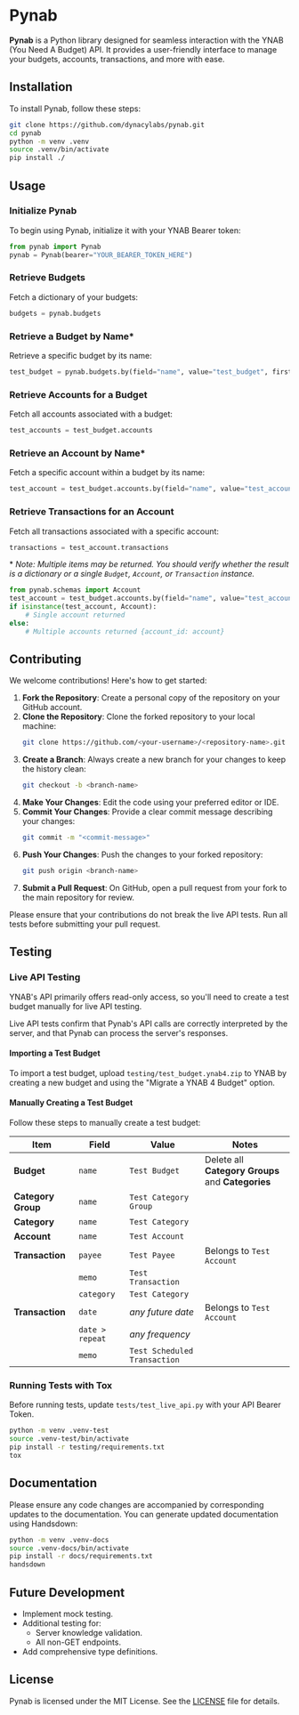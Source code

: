 # Pynab

**Pynab** is a Python library designed for seamless interaction with the YNAB (You Need A Budget) API. It provides a user-friendly interface to manage your budgets, accounts, transactions, and more with ease.

## Installation

To install Pynab, follow these steps:

```sh
git clone https://github.com/dynacylabs/pynab.git
cd pynab
python -m venv .venv
source .venv/bin/activate
pip install ./
```

## Usage

### Initialize Pynab

To begin using Pynab, initialize it with your YNAB Bearer token:

```python
from pynab import Pynab
pynab = Pynab(bearer="YOUR_BEARER_TOKEN_HERE")
```

### Retrieve Budgets

Fetch a dictionary of your budgets:

```python
budgets = pynab.budgets
```

### Retrieve a Budget by Name*

Retrieve a specific budget by its name:

```python
test_budget = pynab.budgets.by(field="name", value="test_budget", first=True)
```

### Retrieve Accounts for a Budget

Fetch all accounts associated with a budget:

```python
test_accounts = test_budget.accounts
```

### Retrieve an Account by Name*

Fetch a specific account within a budget by its name:

```python
test_account = test_budget.accounts.by(field="name", value="test_account", first=True)
```

### Retrieve Transactions for an Account

Fetch all transactions associated with a specific account:

```python
transactions = test_account.transactions
```

\* _Note: Multiple items may be returned. You should verify whether the result is a dictionary or a single `Budget`, `Account`, or `Transaction` instance._

```python
from pynab.schemas import Account
test_account = test_budget.accounts.by(field="name", value="test_account", first=False)
if isinstance(test_account, Account):
    # Single account returned
else:
    # Multiple accounts returned {account_id: account}
```

## Contributing

We welcome contributions! Here's how to get started:

1. **Fork the Repository**: Create a personal copy of the repository on your GitHub account.
2. **Clone the Repository**: Clone the forked repository to your local machine:
    ```sh
    git clone https://github.com/<your-username>/<repository-name>.git
    ```
3. **Create a Branch**: Always create a new branch for your changes to keep the history clean:
    ```sh
    git checkout -b <branch-name>
    ```
4. **Make Your Changes**: Edit the code using your preferred editor or IDE.
5. **Commit Your Changes**: Provide a clear commit message describing your changes:
    ```sh
    git commit -m "<commit-message>"
    ```
6. **Push Your Changes**: Push the changes to your forked repository:
    ```sh
    git push origin <branch-name>
    ```
7. **Submit a Pull Request**: On GitHub, open a pull request from your fork to the main repository for review.

Please ensure that your contributions do not break the live API tests. Run all tests before submitting your pull request.

## Testing

### Live API Testing

YNAB's API primarily offers read-only access, so you'll need to create a test budget manually for live API testing.

Live API tests confirm that Pynab's API calls are correctly interpreted by the server, and that Pynab can process the server's responses.

#### Importing a Test Budget

To import a test budget, upload `testing/test_budget.ynab4.zip` to YNAB by creating a new budget and using the "Migrate a YNAB 4 Budget" option.

#### Manually Creating a Test Budget

Follow these steps to manually create a test budget:

| Item               | Field            | Value                        | Notes                                              |
|--------------------|------------------|------------------------------|---------------------------------------------------|
| **Budget**          | `name`           | `Test Budget`                | Delete all **Category Groups** and **Categories** |
| **Category Group**  | `name`           | `Test Category Group`        |                                                   |
| **Category**        | `name`           | `Test Category`              |                                                   |
| **Account**         | `name`           | `Test Account`               |                                                   |
| **Transaction**     | `payee`          | `Test Payee`                 | Belongs to `Test Account`                         |
|                    | `memo`           | `Test Transaction`           |                                                   |
|                    | `category`       | `Test Category`              |                                                   |
| **Transaction**     | `date`           | _any future date_            | Belongs to `Test Account`                         |
|                    | `date > repeat`  | _any frequency_              |                                                   |
|                    | `memo`           | `Test Scheduled Transaction` |                                                   |

### Running Tests with Tox

Before running tests, update `tests/test_live_api.py` with your API Bearer Token.

```sh
python -m venv .venv-test
source .venv-test/bin/activate
pip install -r testing/requirements.txt
tox
```

## Documentation

Please ensure any code changes are accompanied by corresponding updates to the documentation. You can generate updated documentation using Handsdown:

```sh
python -m venv .venv-docs
source .venv-docs/bin/activate
pip install -r docs/requirements.txt
handsdown
```

## Future Development

- Implement mock testing.
- Additional testing for:
  - Server knowledge validation.
  - All non-GET endpoints.
- Add comprehensive type definitions.

## License
Pynab is licensed under the MIT License. See the [LICENSE](LICENSE) file for details.
